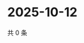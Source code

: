 # 2025-10-12

共 0 条

<!-- BEGIN ZHIHUVIDEO -->
<!-- 最后更新时间 Sun Oct 12 2025 03:07:57 GMT+0800 (China Standard Time) -->

<!-- END ZHIHUVIDEO -->
